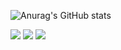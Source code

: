![Anurag's GitHub stats](https://github-readme-stats.vercel.app/api?username=jisu-h&show_icons=true&theme=nord)


<img src="https://img.shields.io/badge/Tableau-E97627?style=flat-square&logo=Tableau&logoColor=white"/> <img src="https://img.shields.io/badge/Jupyter-F37626?style=flat-square&logo=Jupyter&logoColor=white"/> <img src="https://img.shields.io/badge/Qgis-589632?style=flat-square&logo=Qgis&logoColor=white"/>
